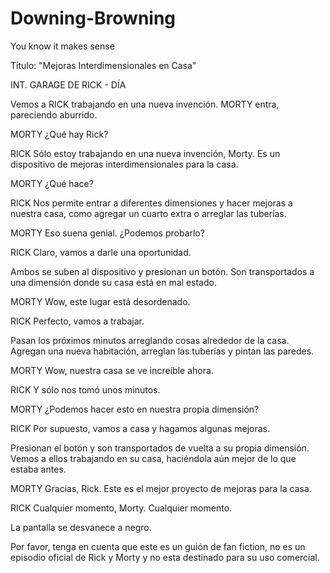 # Downing-Browning
You know it makes sense

Título: "Mejoras Interdimensionales en Casa"

INT. GARAGE DE RICK - DÍA

Vemos a RICK trabajando en una nueva invención. MORTY entra, pareciendo aburrido.

MORTY
¿Qué hay Rick?

RICK
Sólo estoy trabajando en una nueva invención, Morty. Es un dispositivo de mejoras interdimensionales para la casa.

MORTY
¿Qué hace?

RICK
Nos permite entrar a diferentes dimensiones y hacer mejoras a nuestra casa, como agregar un cuarto extra o arreglar las tuberías.

MORTY
Eso suena genial. ¿Podemos probarlo?

RICK
Claro, vamos a darle una oportunidad.

Ambos se suben al dispositivo y presionan un botón. Son transportados a una dimensión donde su casa está en mal estado.

MORTY
Wow, este lugar está desordenado.

RICK
Perfecto, vamos a trabajar.

Pasan los próximos minutos arreglando cosas alrededor de la casa. Agregan una nueva habitación, arreglan las tuberías y pintan las paredes.

MORTY
Wow, nuestra casa se ve increíble ahora.

RICK
Y sólo nos tomó unos minutos.

MORTY
¿Podemos hacer esto en nuestra propia dimensión?

RICK
Por supuesto, vamos a casa y hagamos algunas mejoras.

Presionan el botón y son transportados de vuelta a su propia dimensión. Vemos a ellos trabajando en su casa, haciéndola aún mejor de lo que estaba antes.

MORTY
Gracias, Rick. Este es el mejor proyecto de mejoras para la casa.

RICK
Cualquier momento, Morty. Cualquier momento.

La pantalla se desvanece a negro.

Por favor, tenga en cuenta que este es un guión de fan fiction, no es un episodio oficial de Rick y Morty y no esta destinado para su uso comercial.
